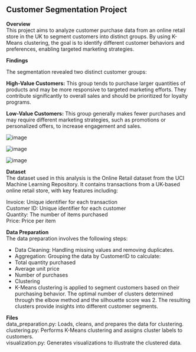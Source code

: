 ## Customer Segmentation Project

**Overview** \
This project aims to analyze customer purchase data from an online retail store in the UK to segment customers into distinct groups. By using K-Means clustering, the goal is to identify different customer behaviors and preferences, enabling targeted marketing strategies.

**Findings**

The segmentation revealed two distinct customer groups:

**High-Value Customers:** This group tends to purchase larger quantities of products and may be more responsive to targeted marketing efforts. They contribute significantly to overall sales and should be prioritized for loyalty programs.

**Low-Value Customers:** This group generally makes fewer purchases and may require different marketing strategies, such as promotions or personalized offers, to increase engagement and sales.

![image](https://github.com/user-attachments/assets/317f2f4e-7d68-4262-a412-a1bf60f02216)

![image](https://github.com/user-attachments/assets/db637eed-d4ee-48c7-92ef-850edc034552)

![image](https://github.com/user-attachments/assets/fa06aebd-72c0-4307-8ceb-859b3991b38a)


**Dataset** \
The dataset used in this analysis is the Online Retail dataset from the UCI Machine Learning Repository. It contains transactions from a UK-based online retail store, with key features including:

Invoice: Unique identifier for each transaction \
Customer ID: Unique identifier for each customer \
Quantity: The number of items purchased \
Price: Price per item

**Data Preparation** \
The data preparation involves the following steps:

- Data Cleaning: Handling missing values and removing duplicates.
- Aggregation: Grouping the data by CustomerID to calculate:
- Total quantity purchased
- Average unit price
- Number of purchases
- Clustering
- K-Means clustering is applied to segment customers based on their purchasing behavior. The optimal number of clusters determined through the elbow method and the silhouette score was 2. The resulting clusters provide insights into different customer segments.

**Files** \
data_preparation.py: Loads, cleans, and prepares the data for clustering. \
clustering.py: Performs K-Means clustering and assigns cluster labels to customers. \
visualization.py: Generates visualizations to illustrate the clustered data.
